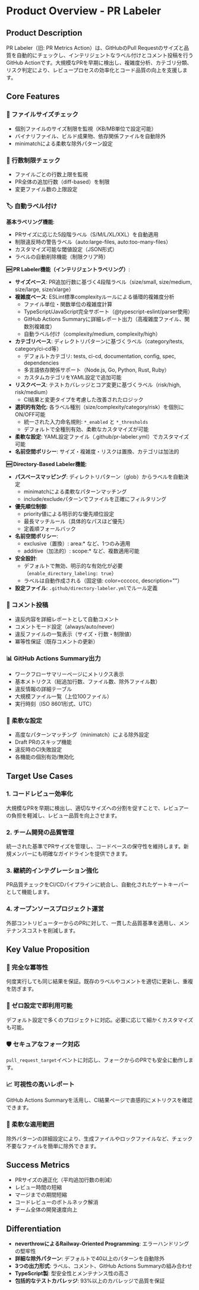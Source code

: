 # Product Overview - PR Labeler

## Product Description

PR Labeler（旧: PR Metrics Action）は、GitHubのPull Requestのサイズと品質を自動的にチェックし、インテリジェントなラベル付けとコメント投稿を行うGitHub Actionです。大規模なPRを早期に検出し、複雑度分析、カテゴリ分類、リスク判定により、レビュープロセスの効率化とコード品質の向上を支援します。

## Core Features

### 📏 ファイルサイズチェック

- 個別ファイルのサイズ制限を監視（KB/MB単位で設定可能）
- バイナリファイル、ビルド成果物、依存関係ファイルを自動除外
- minimatchによる柔軟な除外パターン設定

### 📝 行数制限チェック

- ファイルごとの行数上限を監視
- PR全体の追加行数（diff-based）を制限
- 変更ファイル数の上限設定

### 🏷️ 自動ラベル付け

**基本ラベリング機能**:

- PRサイズに応じた5段階ラベル（S/M/L/XL/XXL）を自動適用
- 制限違反時の警告ラベル（auto:large-files, auto:too-many-files）
- カスタマイズ可能な閾値設定（JSON形式）
- ラベルの自動削除機能（制限クリア時）

**🆕 PR Labeler機能（インテリジェントラベリング）**:

- **サイズベース**: PR追加行数に基づく4段階ラベル（size/small, size/medium, size/large, size/xlarge）
- **複雑度ベース**: ESLint標準complexityルールによる循環的複雑度分析
  - ファイル単位・関数単位の複雑度計算
  - TypeScript/JavaScript完全サポート（@typescript-eslint/parser使用）
  - GitHub Actions Summaryに詳細レポート出力（高複雑度ファイル、関数別複雑度）
  - 自動ラベル付け（complexity/medium, complexity/high）
- **カテゴリベース**: ディレクトリパターンに基づくラベル（category/tests, category/ci-cd等）
  - デフォルトカテゴリ: tests, ci-cd, documentation, config, spec, dependencies
  - 多言語依存関係サポート（Node.js, Go, Python, Rust, Ruby）
  - カスタムカテゴリをYAML設定で追加可能
- **リスクベース**: テストカバレッジとコア変更に基づくラベル（risk/high, risk/medium）
  - CI結果と変更タイプを考慮した改善されたロジック
- **選択的有効化**: 各ラベル種別（size/complexity/category/risk）を個別にON/OFF可能
  - 統一された入力命名規則: `*_enabled` と `*_thresholds`
  - デフォルトで全種別有効、柔軟なカスタマイズが可能
- **柔軟な設定**: YAML設定ファイル（.github/pr-labeler.yml）でカスタマイズ可能
- **名前空間ポリシー**: サイズ・複雑度・リスクは置換、カテゴリは加法的

**🆕 Directory-Based Labeler機能**:

- **パスベースマッピング**: ディレクトリパターン（glob）からラベルを自動決定
  - minimatchによる柔軟なパターンマッチング
  - include/excludeパターンでファイルを正確にフィルタリング
- **優先順位制御**:
  - priority値による明示的な優先順位設定
  - 最長マッチルール（具体的なパスほど優先）
  - 定義順フォールバック
- **名前空間ポリシー**:
  - exclusive（置換）: area:\* など、1つのみ適用
  - additive（加法的）: scope:\* など、複数適用可能
- **安全設計**:
  - デフォルトで無効、明示的な有効化が必要（`enable_directory_labeling: true`）
  - ラベルは自動作成される（固定値: color=cccccc, description=""）
- **設定ファイル**: `.github/directory-labeler.yml`でルール定義

### 💬 コメント投稿

- 違反内容を詳細レポートとして自動コメント
- コメントモード設定（always/auto/never）
- 違反ファイルの一覧表示（サイズ・行数・制限値）
- 冪等性保証（既存コメントの更新）

### 📊 GitHub Actions Summary出力

- ワークフローサマリーページにメトリクス表示
- 基本メトリクス（総追加行数、ファイル数、除外ファイル数）
- 違反情報の詳細テーブル
- 大規模ファイル一覧（上位100ファイル）
- 実行時刻（ISO 8601形式、UTC）

### 🎯 柔軟な設定

- 高度なパターンマッチング（minimatch）による除外設定
- Draft PRのスキップ機能
- 違反時のCI失敗設定
- 各機能の個別有効/無効化

## Target Use Cases

### 1. コードレビュー効率化

大規模なPRを早期に検出し、適切なサイズへの分割を促すことで、レビュアーの負担を軽減し、レビュー品質を向上させます。

### 2. チーム開発の品質管理

統一された基準でPRサイズを管理し、コードベースの保守性を維持します。新規メンバーにも明確なガイドラインを提供できます。

### 3. 継続的インテグレーション強化

PR品質チェックをCI/CDパイプラインに統合し、自動化されたゲートキーパーとして機能します。

### 4. オープンソースプロジェクト運営

外部コントリビューターからのPRに対して、一貫した品質基準を適用し、メンテナンスコストを削減します。

## Key Value Proposition

### 🔄 完全な冪等性

何度実行しても同じ結果を保証。既存のラベルやコメントを適切に更新し、重複を防ぎます。

### 🚀 ゼロ設定で即利用可能

デフォルト設定で多くのプロジェクトに対応。必要に応じて細かくカスタマイズも可能。

### 🛡️ セキュアなフォーク対応

`pull_request_target`イベントに対応し、フォークからのPRでも安全に動作します。

### 📈 可視性の高いレポート

GitHub Actions Summaryを活用し、CI結果ページで直感的にメトリクスを確認できます。

### 🎨 柔軟な適用範囲

除外パターンの詳細設定により、生成ファイルやロックファイルなど、チェック不要なファイルを簡単に除外できます。

## Success Metrics

- PRサイズの適正化（平均追加行数の削減）
- レビュー時間の短縮
- マージまでの期間短縮
- コードレビューのボトルネック解消
- チーム全体の開発速度向上

## Differentiation

- **neverthrowによるRailway-Oriented Programming**: エラーハンドリングの堅牢性
- **詳細な除外パターン**: デフォルトで40以上のパターンを自動除外
- **3つの出力形式**: ラベル、コメント、GitHub Actions Summaryの組み合わせ
- **TypeScript製**: 型安全性とメンテナンス性の高さ
- **包括的なテストカバレッジ**: 93%以上のカバレッジで品質を保証
